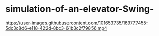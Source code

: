# simulation-of-an-elevator-Swing-

https://user-images.githubusercontent.com/101653735/169777455-5dc3c8d6-e118-422d-8bc3-61b3c2f79856.mp4

